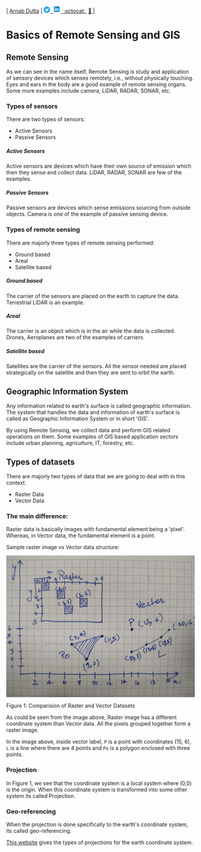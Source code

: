 | [Arnab Dutta](https://arnabdutta73.github.io/) |&nbsp;<a
href="https://twitter.com/arnabdutta73"><img alt="SVG"
src="/icons/Twitter_Social_Icon_Circle_Color.svg" width="17px"
height="17px"> &nbsp;<a
href="https://www.linkedin.com/in/arnab-dutta/"><img alt="PNG"
src="/icons/icons8-linkedin.svg" width="20px" height="20px">
&nbsp;[:octocat: ](https://github.com/arnabdutta73)
&nbsp;[:email: ](mailto:arnabdutta73@gmail.com)|


# Basics of Remote Sensing and GIS

## Remote Sensing

As we can see in the name itself, Remote Sensing is study and
application of sensory devices which senses remotely, i.e., without
physically touching. Eyes and ears in the body are a good example of
remote sensing organs. Some more examples include camera, LiDAR, RADAR,
SONAR, etc.

### Types of sensors
There are two types of sensors:
- Active Sensors
- Passive Sensors

##### Active Sensors
Active sensors are devices which have their own source of emission which
then they sense and collect data. LiDAR, RADAR, SONAR are few of the
examples.

##### Passive Sensors
Passive sensors are devices which sense emissions sourcing from outside
objects. Camera is one of the example of passive sensing device.

### Types of remote sensing
There are majorly three types of remote sensing performed:
- Ground based
- Areal
- Satellite based

##### Ground based
The carrier of the sensors are placed on the earth to capture the data.
Terrestrial LiDAR is an example.

##### Areal
The carrier is an object which is in the air while the data is
collected. Drones, Aeroplanes are two of the examples of carriers.

##### Satellite based
Satellites are the carrier of the sensors. All the sensor needed are
placed strategically on the satellite and then they are sent to orbit
the earth.


## Geographic Information System

Any information related to earth's surface is called geographic
information. The system that handles the data and information of
earth's surface is called as Geographic Information System or in short
'GIS'.

By using Remote Sensing, we collect data and perform GIS related
operations on them. Some examples of GIS based application sectors
include urban planning, agriculture, IT, forestry, etc.

## Types of datasets

There are majorly two types of data that we are going to deal with in
this context. 
- Raster Data
- Vector Data

### The main difference:
Raster data is basically images with fundamental element being a
'pixel'. Whereas, in Vector data, the fundamental element is a point.

Sample raster image vs Vector data structure:
 
 <img src="images/raster_vector.jpg" alt="drawing"
width="900" align="center"/>

Figure 1: Comparision of Raster and Vector Datasets

As could be seen from the image above, Raster image has a different
coordinate system than Vector data. All the pixels grouped together form
a raster image. 

In the image above, inside vector label, `P` is a point with coordinates
(15, 6), `L` is a line where there are 4 points and `Po` is a polygon
enclosed with three points.


### Projection
In Figure 1, we see that the coordinate system is a local system where
(0,0) is the origin. When this coordinate system is transformed into
some other system its called Projection.

### Geo-referencing
When the projection is done specifically to the earth's coordinate
system, its called geo-referencing.

[This website](https://www.gistda.or.th/main/en/node/950) gives the
types of projections for the earth coordinate system.

